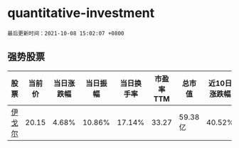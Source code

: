 # quantitative-investment

`最后更新时间：2021-10-08 15:02:07 +0800`

## 强势股票

|股票|当前价|当日涨跌幅|当日振幅|当日换手率|市盈率TTM|总市值|近10日涨跌幅|
|----|----|----|----|----|----|----|----|
|[伊戈尔](https://xueqiu.com/S/SZ002922)|20.15|4.68%|10.86%|17.14%|33.27|59.38亿|40.52%|

